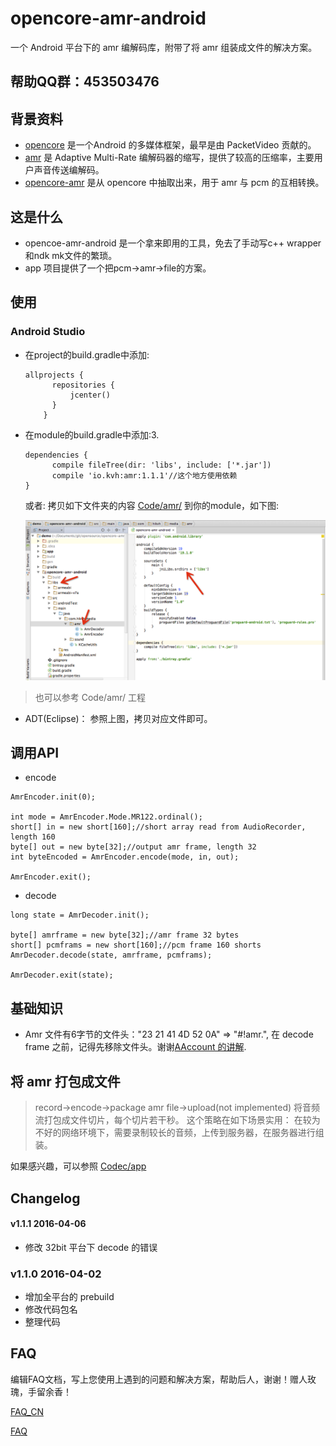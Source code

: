 opencore-amr-android
====================

一个 Android 平台下的 amr 编解码库，附带了将 amr 组装成文件的解决方案。

## 帮助QQ群：453503476

## 背景资料
- [opencore][1] 是一个Android 的多媒体框架，最早是由 PacketVideo 贡献的。
- [amr][2] 是 Adaptive Multi-Rate 编解码器的缩写，提供了较高的压缩率，主要用户声音传送编解码。
- [opencore-amr][3] 是从 opencore 中抽取出来，用于 amr 与 pcm 的互相转换。

## 这是什么
- opencoe-amr-android 是一个拿来即用的工具，免去了手动写c++ wrapper和ndk mk文件的繁琐。
- app 项目提供了一个把pcm->amr->file的方案。

## 使用
### Android Studio

* 在project的build.gradle中添加:  

  ```
  allprojects {
        repositories {
            jcenter()
        }
      }
  ```
* 在module的build.gradle中添加:3. 
  
  ```
  dependencies {
        compile fileTree(dir: 'libs', include: ['*.jar'])
        compile 'io.kvh:amr:1.1.1'//这个地方使用依赖
  }
  ```

  或者: 拷贝如下文件夹的内容 [Code/amr/](Code/amr/) 到你的module，如下图:

  ![Integration](pics/android_studio_integration.png)
> 也可以参考 Code/amr/ 工程

- ADT(Eclipse)： 参照上图，拷贝对应文件即可。

## 调用API
* encode

``` 
AmrEncoder.init(0);

int mode = AmrEncoder.Mode.MR122.ordinal();
short[] in = new short[160];//short array read from AudioRecorder, length 160
byte[] out = new byte[32];//output amr frame, length 32
int byteEncoded = AmrEncoder.encode(mode, in, out);

AmrEncoder.exit();        
```
* decode

```
long state = AmrDecoder.init();

byte[] amrframe = new byte[32];//amr frame 32 bytes
short[] pcmframs = new short[160];//pcm frame 160 shorts
AmrDecoder.decode(state, amrframe, pcmframs);

AmrDecoder.exit(state);
```
## 基础知识
* Amr 文件有6字节的文件头："23 21 41 4D 52 0A" => "#!amr.", 在 decode frame 之前，记得先移除文件头。谢谢[AAccount 的讲解](https://github.com/kevinho/opencore-amr-android/issues/7).

## 将 amr 打包成文件
> record->encode->package amr file->upload(not implemented)
将音频流打包成文件切片，每个切片若干秒。
这个策略在如下场景实用：
在较为不好的网络环境下，需要录制较长的音频，上传到服务器，在服务器进行组装。

如果感兴趣，可以参照 [Codec/app](Codec/app)

## Changelog

#### v1.1.1 2016-04-06
- 修改 32bit 平台下 decode 的错误

### v1.1.0 2016-04-02
- 增加全平台的 prebuild
- 修改代码包名
- 整理代码

## FAQ
编辑FAQ文档，写上您使用上遇到的问题和解决方案，帮助后人，谢谢！赠人玫瑰，手留余香！

[FAQ_CN](FAQ_CN.md)

[FAQ](FAQ.md)

  [1]: https://github.com/android/platform_external_opencore
  [2]: http://en.wikipedia.org/wiki/Adaptive_Multi-Rate_audio_codec
  [3]: http://opencore-amr.sourceforge.net/
